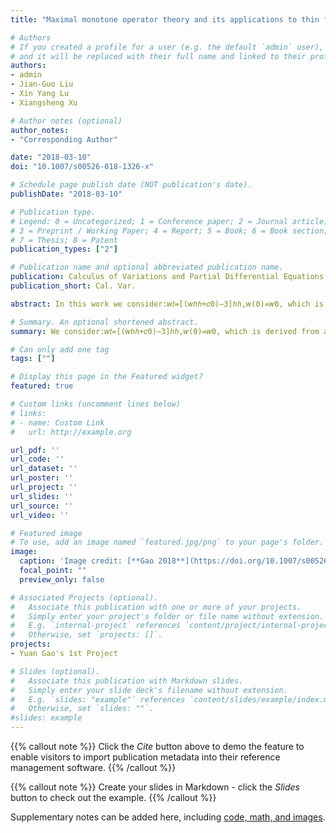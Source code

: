 ```yaml
---
title: "Maximal monotone operator theory and its applications to thin film equation in epitaxial growth on vicinal surface"

# Authors
# If you created a profile for a user (e.g. the default `admin` user), write the username (folder name) here 
# and it will be replaced with their full name and linked to their profile.
authors:
- admin
- Jian-Guo Liu
- Xin Yang Lu 
- Xiangsheng Xu 

# Author notes (optional)
author_notes:
- "Corresponding Author"

date: "2018-03-10"
doi: "10.1007/s00526-018-1326-x"

# Schedule page publish date (NOT publication's date).
publishDate: "2018-03-10"

# Publication type.
# Legend: 0 = Uncategorized; 1 = Conference paper; 2 = Journal article;
# 3 = Preprint / Working Paper; 4 = Report; 5 = Book; 6 = Book section;
# 7 = Thesis; 8 = Patent
publication_types: ["2"]

# Publication name and optional abbreviated publication name.
publication: Calculus of Variations and Partial Differential Equations
publication_short: Cal. Var.

abstract: In this work we consider:𝑤𝑡=[(𝑤ℎℎ+𝑐0)−3]ℎℎ,𝑤(0)=𝑤0, which is derived from a thin film equation for epitaxial growth on vicinal surface. We formulate the problem as the gradient flow of a suitably-defined convex functional in a non-reflexive space. Then by restricting it to a Hilbert space and proving the uniqueness of its sub-differential, we can apply the classical maximal monotone operator theory. The mathematical difficulty is due to the fact that whh can appear as a positive Radon measure. We prove the existence of a global strong solution with hidden singularity. In particular, (1) holds almost everywhere when whh is replaced by its absolutely continuous part.

# Summary. An optional shortened abstract.
summary: We consider:𝑤𝑡=[(𝑤ℎℎ+𝑐0)−3]ℎℎ,𝑤(0)=𝑤0, which is derived from a thin film equation for epitaxial growth on vicinal surface.

# Can only add one tag
tags: [""]

# Display this page in the Featured widget?
featured: true

# Custom links (uncomment lines below)
# links:
# - name: Custom Link
#   url: http://example.org

url_pdf: ''
url_code: ''
url_dataset: ''
url_poster: ''
url_project: ''
url_slides: ''
url_source: ''
url_video: ''

# Featured image
# To use, add an image named `featured.jpg/png` to your page's folder. 
image:
  caption: 'Image credit: [**Gao 2018**](https://doi.org/10.1007/s00526-018-1326-x)'
  focal_point: ""
  preview_only: false

# Associated Projects (optional).
#   Associate this publication with one or more of your projects.
#   Simply enter your project's folder or file name without extension.
#   E.g. `internal-project` references `content/project/internal-project/index.md`.
#   Otherwise, set `projects: []`.
projects:
- Yuan Gao's 1st Project

# Slides (optional).
#   Associate this publication with Markdown slides.
#   Simply enter your slide deck's filename without extension.
#   E.g. `slides: "example"` references `content/slides/example/index.md`.
#   Otherwise, set `slides: ""`.
#slides: example
---
```


 {{% callout note %}}
 Click the *Cite* button above to demo the feature to enable visitors to import publication metadata into their reference management software.
 {{% /callout %}}

 {{% callout note %}}
Create your slides in Markdown - click the *Slides* button to check out the example.
{{% /callout %}}

 Supplementary notes can be added here, including [code, math, and images](https://wowchemy.com/docs/writing-markdown-latex/).